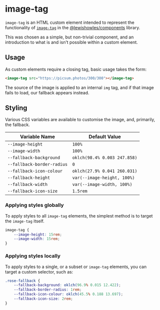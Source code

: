 # image-tag

`image-tag` is an HTML custom element intended to represent the functionality of [`image-tag`](https://components.howles.dev/display/image-tag) in the [@lewishowles/components](https://components.howles.dev) library.

This was chosen as a simple, but non-trivial component, and an introduction to what is and isn't possible within a custom element.

## Usage

As custom elements require a closing tag, basic usage takes the form:

```html
<image-tag src="https://picsum.photos/300/300"></image-tag>
```

The source of the image is applied to an internal `img` tag, and if that image fails to load, our fallback appears instead.

## Styling

Various CSS variables are available to customise the image, and, primarily, the fallback.

| Variable Name | Default Value |
|-|-|
| `--image-height` | `100%` |
| `--image-width` | `100%` |
| `--fallback-background` | `oklch(98.4% 0.003 247.858)` |
| `--fallback-border-radius` | `0` |
| `--fallback-icon-colour` | `oklch(27.9% 0.041 260.031)` |
| `--fallback-height` | `var(--image-height, 100%)` |
| `--fallback-width` | `var(--image-width, 100%)` |
| `--fallback-icon-size` | `1.5rem` |

### Applying styles globally

To apply styles to all `image-tag` elements, the simplest method is to target the `image-tag` itself.

```css
image-tag {
	--image-height: 15rem;
	--image-width: 15rem;
}
```

### Applying styles locally

To apply styles to a single, or a subset or `image-tag` elements, you can target a custom selector, such as:

```css
.rose-fallback {
	--fallback-background: oklch(96.9% 0.015 12.422);
	--fallback-border-radius: 1rem;
	--fallback-icon-colour: oklch(45.5% 0.188 13.697);
	--fallback-icon-size: 2rem;
}
```
